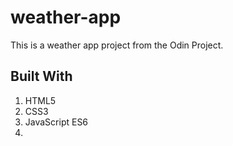 # weather-app

This is a weather app project from the Odin Project.

## Built With

1. HTML5
2. CSS3
3. JavaScript ES6
4.

